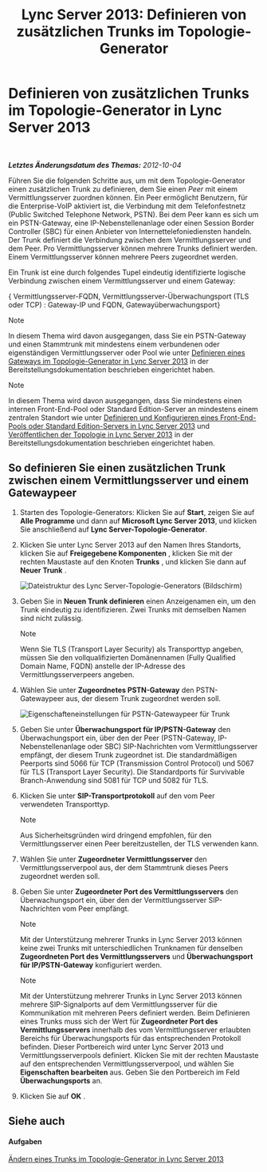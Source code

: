 ﻿---
title: 'Lync Server 2013: Definieren von zusätzlichen Trunks im Topologie-Generator'
TOCTitle: Definieren von zusätzlichen Trunks im Topologie-Generator
ms:assetid: e68b8377-50a2-452a-bf5c-910929e34236
ms:mtpsurl: https://technet.microsoft.com/de-de/library/JJ721915(v=OCS.15)
ms:contentKeyID: 49890982
ms.date: 05/19/2016
mtps_version: v=OCS.15
ms.translationtype: HT
---

# Definieren von zusätzlichen Trunks im Topologie-Generator in Lync Server 2013

 

_**Letztes Änderungsdatum des Themas:** 2012-10-04_

Führen Sie die folgenden Schritte aus, um mit dem Topologie-Generator einen zusätzlichen Trunk zu definieren, dem Sie einen *Peer* mit einem Vermittlungsserver zuordnen können. Ein Peer ermöglicht Benutzern, für die Enterprise-VoIP aktiviert ist, die Verbindung mit dem Telefonfestnetz (Public Switched Telephone Network, PSTN). Bei dem Peer kann es sich um ein PSTN-Gateway, eine IP-Nebenstellenanlage oder einen Session Border Controller (SBC) für einen Anbieter von Internettelefoniediensten handeln. Der Trunk definiert die Verbindung zwischen dem Vermittlungsserver und dem Peer. Pro Vermittlungsserver können mehrere Trunks definiert werden. Einem Vermittlungsserver können mehrere Peers zugeordnet werden.

Ein Trunk ist eine durch folgendes Tupel eindeutig identifizierte logische Verbindung zwischen einem Vermittlungsserver und einem Gateway:

{ Vermittlungsserver-FQDN, Vermittlungsserver-Überwachungsport (TLS oder TCP) : Gateway-IP und FQDN, Gatewayüberwachungsport}


> [!NOTE]
> In diesem Thema wird davon ausgegangen, dass Sie ein PSTN-Gateway und einen Stammtrunk mit mindestens einem verbundenen oder eigenständigen Vermittlungsserver oder Pool wie unter <A href="lync-server-2013-define-a-gateway-in-topology-builder.md">Definieren eines Gateways im Topologie-Generator in Lync Server 2013</A> in der Bereitstellungsdokumentation beschrieben eingerichtet haben.




> [!NOTE]
> In diesem Thema wird davon ausgegangen, dass Sie mindestens einen internen Front-End-Pool oder Standard Edition-Server an mindestens einem zentralen Standort wie unter <A href="lync-server-2013-define-and-configure-a-front-end-pool-or-standard-edition-server.md">Definieren und Konfigurieren eines Front-End-Pools oder Standard Edition-Servers in Lync Server 2013</A> und <A href="lync-server-2013-publish-the-topology.md">Veröffentlichen der Topologie in Lync Server 2013</A> in der Bereitstellungsdokumentation beschrieben eingerichtet haben.



## So definieren Sie einen zusätzlichen Trunk zwischen einem Vermittlungsserver und einem Gatewaypeer

1.  Starten des Topologie-Generators: Klicken Sie auf **Start**, zeigen Sie auf **Alle Programme** und dann auf **Microsoft Lync Server 2013**, und klicken Sie anschließend auf **Lync Server-Topologie-Generator**.

2.  Klicken Sie unter Lync Server 2013 auf den Namen Ihres Standorts, klicken Sie auf **Freigegebene Komponenten** , klicken Sie mit der rechten Maustaste auf den Knoten **Trunks** , und klicken Sie dann auf **Neuer Trunk** .
    
    ![Dateistruktur des Lync Server-Topologie-Generators (Bildschirm)](images/JJ721915.90d5b349-aa1e-407a-87ed-fa112f478560(OCS.15).png "Dateistruktur des Lync Server-Topologie-Generators (Bildschirm)")

3.  Geben Sie in **Neuen Trunk definieren** einen Anzeigenamen ein, um den Trunk eindeutig zu identifizieren. Zwei Trunks mit demselben Namen sind nicht zulässig.
    

    > [!NOTE]
    > Wenn Sie TLS (Transport Layer Security) als Transporttyp angeben, müssen Sie den vollqualifizierten Domänennamen (Fully Qualified Domain Name, FQDN) anstelle der IP-Adresse des Vermittlungsserverpeers angeben.



4.  Wählen Sie unter **Zugeordnetes PSTN-Gateway** den PSTN-Gatewaypeer aus, der diesem Trunk zugeordnet werden soll.
    
    ![Eigenschafteneinstellungen für PSTN-Gatewaypeer für Trunk](images/JJ721915.7c3fe8ee-8f4c-4413-8462-8347228e61bb(OCS.15).png "Eigenschafteneinstellungen für PSTN-Gatewaypeer für Trunk")

5.  Geben Sie unter **Überwachungsport für IP/PSTN-Gateway** den Überwachungsport ein, über den der Peer (PSTN-Gateway, IP-Nebenstellenanlage oder SBC) SIP-Nachrichten vom Vermittlungsserver empfängt, der diesem Trunk zugeordnet ist. Die standardmäßigen Peerports sind 5066 für TCP (Transmission Control Protocol) und 5067 für TLS (Transport Layer Security). Die Standardports für Survivable Branch-Anwendung sind 5081 für TCP und 5082 für TLS.

6.  Klicken Sie unter **SIP-Transportprotokoll** auf den vom Peer verwendeten Transporttyp.
    

    > [!NOTE]
    > Aus Sicherheitsgründen wird dringend empfohlen, für den Vermittlungsserver einen Peer bereitzustellen, der TLS verwenden kann.



7.  Wählen Sie unter **Zugeordneter Vermittlungsserver** den Vermittlungsserverpool aus, der dem Stammtrunk dieses Peers zugeordnet werden soll.

8.  Geben Sie unter **Zugeordneter Port des Vermittlungsservers** den Überwachungsport ein, über den der Vermittlungsserver SIP-Nachrichten vom Peer empfängt.
    

    > [!NOTE]
    > Mit der Unterstützung mehrerer Trunks in Lync Server 2013 können keine zwei Trunks mit unterschiedlichen Trunknamen für denselben <STRONG>Zugeordneten Port des Vermittlungsservers</STRONG> und <STRONG>Überwachungsport für IP/PSTN-Gateway</STRONG> konfiguriert werden.

    

    > [!NOTE]
    > Mit der Unterstützung mehrerer Trunks in Lync Server 2013 können mehrere SIP-Signalports auf dem Vermittlungsserver für die Kommunikation mit mehreren Peers definiert werden. Beim Definieren eines Trunks muss sich der Wert für <STRONG>Zugeordneter Port des Vermittlungsservers</STRONG> innerhalb des vom Vermittlungsserver erlaubten Bereichs für Überwachungsports für das entsprechenden Protokoll befinden. Dieser Portbereich wird unter Lync Server 2013 und Vermittlungsserverpools definiert. Klicken Sie mit der rechten Maustaste auf den entsprechenden Vermittlungsserverpool, und wählen Sie <STRONG>Eigenschaften bearbeiten</STRONG> aus. Geben Sie den Portbereich im Feld <STRONG>Überwachungsports</STRONG> an.



9.  Klicken Sie auf **OK** .

## Siehe auch

#### Aufgaben

[Ändern eines Trunks im Topologie-Generator in Lync Server 2013](lync-server-2013-modify-a-trunk-in-topology-builder.md)

